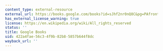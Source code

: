 ```yaml
---
content_type: external-resource
external_url: https://books.google.com/books?id=sJhf2nr0nQ8C&pg=PAfrontcover#v=onepage&q&f=false
has_external_license_warning: true
license: https://en.wikipedia.org/wiki/All_rights_reserved
status: ''
title: Google Books
uid: 422a4fae-56c3-4f9b-82b8-5857b644f8dc
wayback_url: ''
---
```

